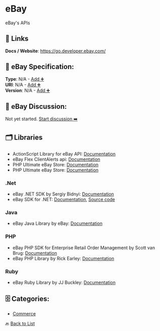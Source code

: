 # eBay

eBay's APIs

##  🔗 Links
**Docs / Website**: https://go.developer.ebay.com/

## 🧬 eBay Specification:
**Type**: N/A - [Add ➕](https://github.com/apis-list/apis-list/edit/main/apis.yaml#L23163)  
**URI**: N/A - [Add ➕](https://github.com/apis-list/apis-list/edit/main/apis.yaml#L23163)  
**Version**: N/A - [Add ➕](https://github.com/apis-list/apis-list/edit/main/apis.yaml#L23163)

## 💬 eBay Discussion:
Not yet started. [Start discussion ➡️](https://github.com/apis-list/apis-list/discussions/new)

## 🗂️ Libraries
### 
- ActionScript Library for eBay API: [Documentation](http://code.google.com/p/as3ebaylib/)
- eBay Flex ClientAlerts api: [Documentation](http://developer.ebay.com/developercenter/flash/client-alerts/)
- PHP Ultimate eBay Store: [Documentation]()
- PHP Ultimate eBay Store: [Documentation]()
### .Net
- eBay .NET SDK by Sergiy Bidnyi: [Documentation](https://github.com/JustApplications/ebaysdk-nuget)
- eBay SDK for .NET: [Documentation](http://www.ebay.com/), [Source code](https://go.developer.ebay.com/developers/ebay/documentation-tools/sdks/dotnet)
### Java
-  eBay Java Library by eBay: [Documentation](http://developer.ebay.com/devzone/javasdk-jaxb/docs/GettingStarted/GettingStarted.html)
### PHP
- eBay PHP SDK for Enterprise Retail Order Management by Scott van Brug: [Documentation](https://github.com/eBayEnterprise/RetailOrderManagement-SDK)
- eBay PHP Library by Rick Earley: [Documentation](https://github.com/rearley/ebay)
### Ruby
- eBay Ruby Library by JJ Buckley: [Documentation](https://github.com/bjjb/ebayr)


## 🗄️ Categories:
- [Commerce](https://github.com/apis-list/apis-list#commerce-)

🔙  [Back to List](https://github.com/apis-list/apis-list)
